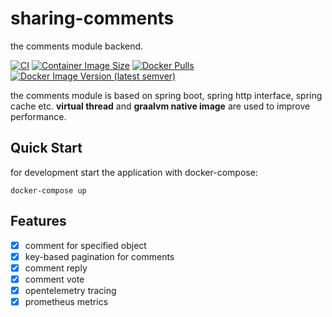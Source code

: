 # sharing-comments

the comments module backend.

[![CI](https://github.com/sixwaaaay/comments/actions/workflows/ci.yaml/badge.svg)](https://github.com/sixwaaaay/comments/actions/workflows/ci.yaml)
[![Container Image Size](https://img.shields.io/docker/image-size/sixwaaaay/sharing-comment/latest)](https://hub.docker.com/r/sixwaaaay/sharing-comment)
[![Docker Pulls](https://img.shields.io/docker/pulls/sixwaaaay/sharing-comment)](https://hub.docker.com/r/sixwaaaay/sharing-comment)
[![Docker Image Version (latest semver)](https://img.shields.io/docker/v/sixwaaaay/sharing-comment?sort=semver)](https://hub.docker.com/r/sixwaaaay/sharing-comment)

the comments module is based on spring boot, spring http interface, spring cache etc.
**virtual thread** and **graalvm native image** are used to improve performance.

## Quick Start

for development start the application with docker-compose:

```shell
docker-compose up
```

## Features

- [x] comment for specified object
- [x] key-based pagination for comments
- [x] comment reply
- [x] comment vote
- [x] opentelemetry tracing
- [x] prometheus metrics